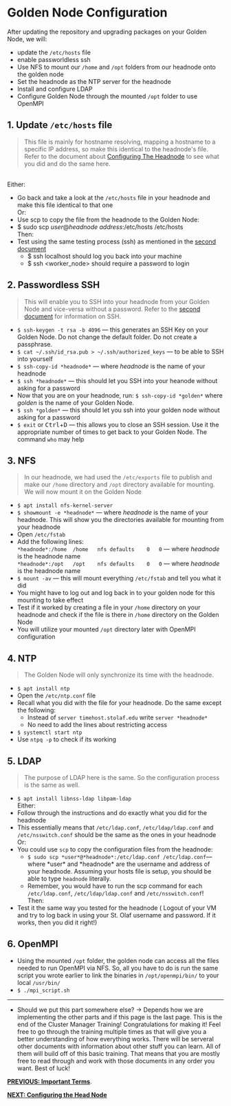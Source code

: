 # Golden Node Configuration

After updating the repository and upgrading packages on your Golden Node, we will:
* update the `/etc/hosts` file 
* enable passworldless ssh
* Use NFS to mount our `/home` and `/opt` folders from our headnode onto the golden node
* Set the headnode as the NTP server for the headnode
* Install and configure LDAP
* Configure Golden Node through the mounted `/opt` folder to use OpenMPI

## 1. Update `/etc/hosts` file

> This file is mainly for hostname resolving, mapping a hostname to a specific IP address, so make this identical to the headnode's file.
> Refer to the document about [Configuring The Headnode](02_configuring-the-headnode.md) to see what you did and do the same here.
>
<br/>Either:
* Go back and take a look at the `/etc/hosts` file in your headnode and make this file identical to that one
<br/>Or:
*  Use scp to copy the file from the headnode to the Golden Node:
* $ sudo scp *user*@*headnode address*:/etc/hosts /etc/hosts
<br/>Then:
* Test using the same testing process (ssh) as mentioned in the [second document](02_configuring-the-headnode.md)
  * $ ssh localhost should log you back into your machine
  * $ ssh <worker_node> should require a password to login

## 2. Passwordless SSH

> This will enable you to SSH into your headnode from your Golden Node and vice-versa without a password.
> Refer to the [second document](02_configuring-the-headnode.md) for information on SSH.

* `$ ssh-keygen -t rsa -b 4096` &mdash; this generates an SSH Key on your Golden Node.
Do not change the default folder.
Do not create a passphrase.
* `$ cat ~/.ssh/id_rsa.pub > ~/.ssh/authorized_keys` &mdash; to be able to SSH into yourself
* `$ ssh-copy-id *headnode*` &mdash; where *headnode* is the name of your headnode
* `$ ssh *headnode*` &mdash; this should let you SSH into your heanode without asking for a password
* Now that you are on your headnode, run: `$ ssh-copy-id *golden*` where *golden* is the name of your Golden Node.
* `$ ssh *golden*` &mdash; this should let you ssh into your golden node without asking for a password
* `$ exit` or <kbd>Ctrl</kbd>+<kbd>D</kbd> &mdash; this allows you to close an SSH session.
Use it the appropriate number of times to get back to your Golden Node. The command `who` may help

## 3. NFS

> In our headnode, we had used the `/etc/exports` file to publish and make our `/home` directory and `/opt` directory available for mounting. We will now mount it on the Golden Node

* `$ apt install nfs-kernel-server`
* `$ showmount -e *headnode*` &mdash; where *headnode* is the name of your headnode.
This will show you the directories available for mounting from your headnode
* Open `/etc/fstab`
* Add the following lines:
<br/>`*headnode*:/home	/home	nfs	defaults	0	0` &mdash; where *headnode* is the headnode name
<br/>`*headnode*:/opt	/opt	nfs	defaults	0	0` &mdash; where *headnode* is the headnode name
* `$ mount -av` &mdash; this will mount everything `/etc/fstab` and tell you what it did
* You might have to log out and log back in to your golden node for this mounting to take effect
* Test if it worked by creating a file in your `/home` directory on your headnode and check if the file is there in `/home` directory on the Golden Node
* You will utilize your mounted `/opt` directory later with OpenMPI configuration

## 4. NTP

> The Golden Node will only synchronize its time with the headnode.

* `$ apt install ntp`
* Open the `/etc/ntp.conf` file
* Recall what you did with the file for your headnode.
Do the same except the following:
  * Instead of `server timehost.stolaf.edu` write `server *headnode*`
  * No need to add the lines about restricting access
* `$ systemctl start ntp`
* Use `ntpq -p` to check if its working

## 5. LDAP

> The purpose of LDAP here is the same.
> So the configuration process is the same as well.

* `$ apt install libnss-ldap libpam-ldap`
<br/>Either:
* Follow through the instructions and do exactly what you did for the headnode
* This essentially means that `/etc/ldap.conf`, `/etc/ldap/ldap.conf` and `/etc/nsswitch.conf` should be the same as the ones in your headnode
<br/>Or:
* You could use `scp` to copy the configuration files from the headnode:
  * `$ sudo scp *user*@*headnode*:/etc/ldap.conf /etc/ldap.conf`&mdash; where \*user\* and \*headnode\* are the username and address of your headnode. Assuming your hosts file is setup, you should be able to type `headnode` literally. 
  * Remember, you would have to run the scp command for each `/etc/ldap.conf`, `/etc/ldap/ldap.conf` and `/etc/nsswitch.conf`!
<br/>Then:
* Test it the same way you tested for the headnode (
Logout of your VM and try to log back in using your St. Olaf username and password.
If it works, then you did it right!)

## 6. OpenMPI

* Using the mounted `/opt` folder, the golden node can access all the files needed to run OpenMPI via NFS. So, all you have to do is run the same script you wrote earlier to link the binaries in `/opt/openmpi/bin/` to your local `/usr/bin/`
* `$ ./mpi_script.sh`

***
* Should we put this part somewhere else? -> Depends how we are implementing the other parts and if this page is the last page.
This is the end of the Cluster Manager Training!
Congratulations for making it!
Feel free to go through the training multiple times as that will give you a better understanding of how everything works.
There will be serveral other documents with information about other stuff you can learn.
All of them will build off of this basic training.
That means that you are mostly free to read through and work with those documents in any order you want.
Best of luck!  
  

[**PREVIOUS: Important Terms**](00_terms.md). 

[**NEXT: Configuring the Head Node**](02_configuring-the-headnode.md)
